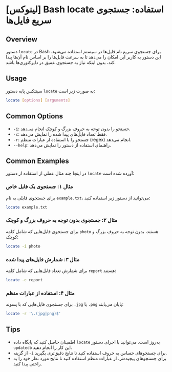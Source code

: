 # [لینوکس] Bash locate استفاده: جستجوی سریع فایل‌ها

## Overview
دستور `locate` در Bash برای جستجوی سریع نام فایل‌ها در سیستم استفاده می‌شود. این دستور به کاربر این امکان را می‌دهد تا به سرعت فایل‌ها را بر اساس نام آن‌ها پیدا کند، بدون اینکه نیاز به جستجوی عمیق در دایرکتوری‌ها باشد.

## Usage
سینتکس پایه دستور `locate` به صورت زیر است:

```bash
locate [options] [arguments]
```

## Common Options
- `-i`: جستجو را بدون توجه به حروف بزرگ و کوچک انجام می‌دهد.
- `-c`: فقط تعداد فایل‌های پیدا شده را نمایش می‌دهد.
- `-r`: جستجو را با استفاده از عبارات منظم (regex) انجام می‌دهد.
- `--help`: راهنمای استفاده از دستور را نمایش می‌دهد.

## Common Examples
در اینجا چند مثال عملی از استفاده از دستور `locate` آورده شده است:

### مثال ۱: جستجوی یک فایل خاص
برای جستجوی فایلی به نام `example.txt`، می‌توانید از دستور زیر استفاده کنید:

```bash
locate example.txt
```

### مثال ۲: جستجوی بدون توجه به حروف بزرگ و کوچک
برای جستجوی فایل‌هایی که شامل کلمه `photo` هستند، بدون توجه به حروف بزرگ و کوچک:

```bash
locate -i photo
```

### مثال ۳: شمارش فایل‌های پیدا شده
برای شمارش تعداد فایل‌هایی که شامل کلمه `report` هستند:

```bash
locate -c report
```

### مثال ۴: استفاده از عبارات منظم
برای جستجوی فایل‌هایی که با پسوند `.jpg` یا `.png` پایان می‌یابند:

```bash
locate -r '\.(jpg|png)$'
```

## Tips
- اطمینان حاصل کنید که پایگاه داده `locate` به‌روز است. می‌توانید با اجرای دستور `updatedb` این کار را انجام دهید.
- از گزینه `-i` برای جستجوهای حساس به حروف استفاده کنید تا نتایج دقیق‌تری بگیرید.
- برای جستجوهای پیچیده‌تر، از عبارات منظم استفاده کنید تا نتایج مورد نظر خود را به راحتی پیدا کنید.